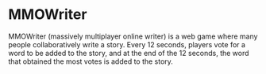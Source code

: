 MMOWriter
=========

MMOWriter (massively multiplayer online writer) is a web game where many people collaboratively write a story. Every 12 seconds, players vote for a word to be added to the story, and at the end of the 12 seconds, the word that obtained the most votes is added to the story.